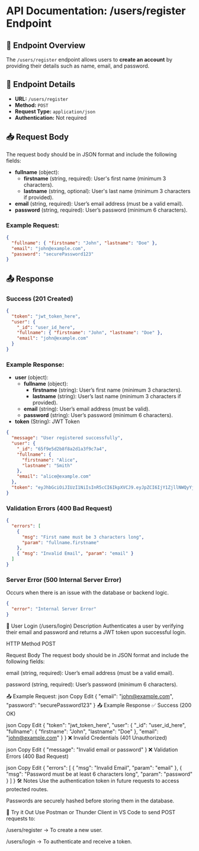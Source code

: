 # API Documentation: /users/register Endpoint

## 📌 Endpoint Overview

The `/users/register` endpoint allows users to **create an account** by providing their details such as name, email, and password.

## 🔗 Endpoint Details

- **URL:** `/users/register`
- **Method:** `POST`
- **Request Type:** `application/json`
- **Authentication:** Not required

## 📥 Request Body

The request body should be in JSON format and include the following fields:  

- **fullname** (object):  
  - **firstname** (string, required): User's first name (minimum 3 characters).  
  - **lastname** (string, optional): User's last name (minimum 3 characters if provided).  
- **email** (string, required): User’s email address (must be a valid email).  
- **password** (string, required): User’s password (minimum 6 characters).  

### **Example Request:**

```json
{
  "fullname": { "firstname": "John", "lastname": "Doe" },
  "email": "john@example.com",
  "password": "securePassword123"
}
```

## 📤 Response

### **Success (201 Created)**

```json
{
  "token": "jwt_token_here",
  "user": {
    "_id": "user_id_here",
    "fullname": { "firstname": "John", "lastname": "Doe" },
    "email": "john@example.com"
  }
}
```

### **Example Response:**

- **user** (object):  
  - **fullname** (object):  
    - **firstname** (string): User’s first name (minimum 3 characters).  
    - **lastname** (string): User’s last name (minimum 3 characters if provided).  
  - **email** (string): User’s email address (must be valid).  
  - **password** (string): User’s password (minimum 6 characters).  
- **token** (String): JWT Token  

```json
{
  "message": "User registered successfully",
  "user": {
    "_id": "65f9e5d2b8f8a2d1a3f9c7a4",
    "fullname": {
      "firstname": "Alice",
      "lastname": "Smith"
    },
    "email": "alice@example.com"
  },
  "token": "eyJhbGciOiJIUzI1NiIsInR5cCI6IkpXVCJ9.eyJpZCI6IjY1ZjllNWQyYjhmOGEyZDFhM2Y5YzdhNCIsImlhdCI6MTY5MDU5MjA4OX0.7gJH3GltxL4P6tR6qEzFhE2N3zB9Wb_9P9F5x0s-4Q8"
}
```

### **Validation Errors (400 Bad Request)**

```json
{
  "errors": [
    {
      "msg": "First name must be 3 characters long",
      "param": "fullname.firstname"
    },
    { "msg": "Invalid Email", "param": "email" }
  ]
}
```

### **Server Error (500 Internal Server Error)**

Occurs when there is an issue with the database or backend logic.

```json
{
  "error": "Internal Server Error"
}
```

🔗 User Login (/users/login)
Description
Authenticates a user by verifying their email and password and returns a JWT token upon successful login.

HTTP Method
POST

Request Body
The request body should be in JSON format and include the following fields:

email (string, required): User’s email address (must be a valid email).

password (string, required): User’s password (minimum 6 characters).

📤 Example Request:
json
Copy
Edit
{
  "email": "john@example.com",
  "password": "securePassword123"
}
📤 Example Response
✅ Success (200 OK)

json
Copy
Edit
{
  "token": "jwt_token_here",
  "user": {
    "_id": "user_id_here",
    "fullname": { "firstname": "John", "lastname": "Doe" },
    "email": "john@example.com"
  }
}
❌ Invalid Credentials (401 Unauthorized)

json
Copy
Edit
{
  "message": "Invalid email or password"
}
❌ Validation Errors (400 Bad Request)

json
Copy
Edit
{
  "errors": [
    { "msg": "Invalid Email", "param": "email" },
    { "msg": "Password must be at least 6 characters long", "param": "password" }
  ]
}
🛠️ Notes
Use the authentication token in future requests to access protected routes.

Passwords are securely hashed before storing them in the database.

🚀 Try it Out
Use Postman or Thunder Client in VS Code to send POST requests to:

/users/register → To create a new user.

/users/login → To authenticate and receive a token.